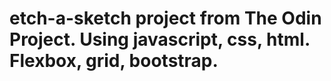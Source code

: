 # etch-a-sketch project from The Odin Project. Using javascript, css, html. Flexbox, grid, bootstrap.